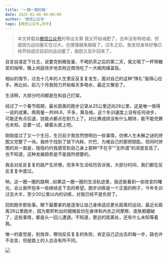 ```yaml
---
title: '一圈一圈的路'
date: 2025-02-06 00:00:00
author: '微信公众号'
tags: [微信公众号,同步]
---
```


> 本文转载自[微信公众号](https://mp.weixin.qq.com/)的导出文章
我又开始减肥了。去年没有特地减，但是因为运动量实在过大，也慢慢越来越瘦了。过冬之后，我发现身体好像已经开始适应目前的运动量了，脂肪又反扑回来了。

自言自语定下壮志，说要克制晚饭量、不喝奶茶之后的第二天，我又喝了一杯带糖浆的咖啡，晚上闲庭信步地去附近商场吃了一大碗肉燥盖饭。

相似的情节，过去十几年的人生里反反复复发生，面对自己的这种“挣扎”我得心应手。再比如，前几个月我努力开始每天多喝水，最近又懈怠了。

生活啊，大部分时间都是在和自己打架。

经过了一个春节假期，最长距离的跑步记录从25公里迈向28公里，这是唯一值得一说的成果。两周量一共86.6，不多，算及格。这个冬训速度上没有任何进步，可能还有点后退，技能点都点在耐力上了。对比赛成绩没有什么期待，能不能完赛也未知。总要一试，硬着头皮上吧。

刚刚度过了又一个生日，生日前夕我忽然想明白一些事情，仿佛人生未解之谜的拼图又完整了一块。我终于找到了放下内耗、拧巴、为难自己的那把钥匙，但同时拼图的另一面是，隐隐约约我感受到自己身上那种“不在乎”“无所谓”的浓度变高了。也不知道，这种发展趋势是不是我所想要的。

我会对反反复复的路产生厌倦，但多年生活经历告诉我，大部分时间，我们都在反反复复中度过。

呐，这一圈一圈的路啊...如果这一圈一圈的生活轨迹里，我还能看到一些改变的曙光，会让我怀抱多一些继续走下去的希望。跑步训练是一个正面的例子，今年冬训过去大半，至少20公里以内的训练，对我已经不是负担了。

回到跑步那些事。眼下最要紧的是逐渐让自己身体适应更长距离的运动，最近长距离28公里跑步，因为累积析出的细微盐份在身体和内衣之间摩擦，皮肤都磨破了，这些事情，都是头一回儿遭遇。不知道，更远的距离处，还有什么未知等着我。

唯一的直觉是，别放弃，哪怕反反复复的失败，肯定自己迈出去的每一步，路也许不会变，但是路上的人总会有所不同。

![](./assets/17556660425970.4470629594157085.png)